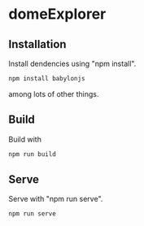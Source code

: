 # domeExplorer
## Installation
Install dendencies using "npm install". 
```bash
npm install babylonjs
```
among lots of other things.
## Build
Build with
```bash
npm run build
```
## Serve
Serve with "npm run serve".
```bash
npm run serve
```
